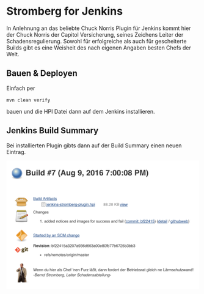 # Stromberg for Jenkins

In Anlehnung an das beliebte Chuck Norris Plugin für Jenkins kommt hier der Chuck Norris der Capitol Versicherung, seines Zeichens Leiter der Schadensregulierung.
Sowohl für erfolgreiche als auch für gescheiterte Builds gibt es eine Weisheit des nach eigenen Angaben besten Chefs der Welt.

## Bauen & Deployen
Einfach per <pre><code>mvn clean verify</code></pre> bauen und die HPI Datei dann auf dem Jenkins installieren.

## Jenkins Build Summary
Bei installierten Plugin gibts dann auf der Build Summary einen neuen Eintrag.

![Screenshot Build Summary](screenshots/jenkins-build-summary.png)
